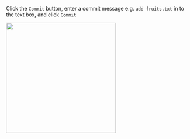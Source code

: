 Click the `Commit` button, enter a commit message e.g. `add fruits.txt` in to the text box, and click `Commit`

<img src="{{baseUrl}}/gitAndGithub/commit/images/sourcetree_4.png" height="300" />
<p/>
